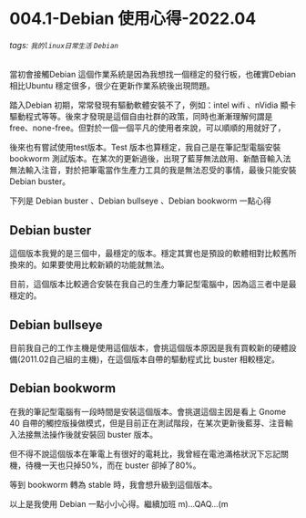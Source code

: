 # 004.1-Debian 使用心得-2022.04

###### tags: `我的linux日常生活` `Debian`

當初會接觸Debian 這個作業系統是因為我想找一個穩定的發行板，也確實Debian 相比Ubuntu 穩定很多，很少在更新作業系統後出現問題。

踏入Debian 初期，常常發現有驅動軟體安裝不了，例如：intel wifi 、nVidia 顯卡驅動程式等等。後來才發現是這個自由社群的政策，同時也漸漸理解何謂是 free、none-free。但對於一個一個平凡的使用者來說，可以順順的用就好了，

後來也有嘗試使用test版本。Test 版本也算穩定，我自己是在筆記型電腦安裝 bookworm 測試版本。在某次的更新過後，出現了藍芽無法啟用、新酷音輸入法無法輸入注音，對於把筆電當作生產力工具的我是無法忍受的事情，最後只能安裝Debian buster。

下列是 Debian buster 、Debian bullseye 、Debian bookworm 一點心得

## Debian buster

這個版本我覺的是三個中，最穩定的版本。穩定其實也是預設的軟體相對比較舊所換來的。如果要使用比較新穎的功能就無法。

目前，這個版本比較適合安裝在我自己的生產力筆記型電腦中，因為這三者中是最穩定的。

## Debian bullseye

目前我自己的工作主機是使用這個版本，會挑這個版本原因是我有買較新的硬體設備(2011.02自己組的主機)，在這個版本自帶的驅動程式比 buster 相較穩定。

## Debian bookworm

在我的筆記型電腦有一段時間是安裝這個版本。會挑選這個主因是看上 Gnome 40 自帶的觸控版操做模式，但是目前正在測試階段，在某次更新後藍芽、注音輸入法接無法操作後就安裝回 buster 版本。

但不得不說這個版本在筆電上有很好的電耗比，我曾經在電池滿格狀況下忘記關機，待機一天也只掉50%，而在 buster 卻掉了80%。

等到 bookworm 轉為 stable 時，我會想升級到這個版本。


以上是我使用 Debian 一點小小心得。繼續加班 m)...QAQ...(m